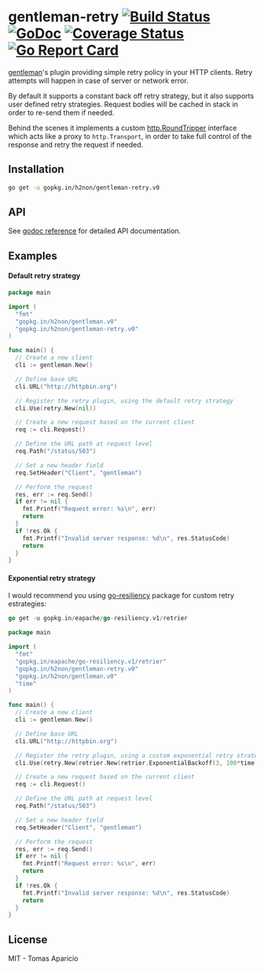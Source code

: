 # gentleman-retry [![Build Status](https://travis-ci.org/h2non/gentleman.png)](https://travis-ci.org/h2non/gentleman-retry) [![GoDoc](https://godoc.org/github.com/h2non/gentleman-retry?status.svg)](https://godoc.org/github.com/h2non/gentleman-retry) [![Coverage Status](https://coveralls.io/repos/github/h2non/gentleman-retry/badge.svg?branch=master)](https://coveralls.io/github/h2non/gentleman-retry?branch=master) [![Go Report Card](https://goreportcard.com/badge/github.com/h2non/gentleman-retry)](https://goreportcard.com/report/github.com/h2non/gentleman-retry)

[gentleman](https://github.com/h2non/gentleman)'s plugin providing simple retry policy in your HTTP clients. 
Retry attempts will happen in case of server or network error.

By default it supports a constant back off retry strategy, but it also supports user defined retry strategies. 
Request bodies will be cached in stack in order to re-send them if needed.

Behind the scenes it implements a custom [http.RoundTripper](https://golang.org/pkg/net/http/#RoundTripper) 
interface which acts like a proxy to `http.Transport`, in order to take full control of the response and retry the request if needed.

## Installation

```bash
go get -u gopkg.in/h2non/gentleman-retry.v0
```

## API

See [godoc reference](https://godoc.org/github.com/h2non/gentleman-retry) for detailed API documentation.

## Examples

#### Default retry strategy

```go
package main

import (
  "fmt"
  "gopkg.in/h2non/gentleman.v0"
  "gopkg.in/h2non/gentleman-retry.v0"
)

func main() {
  // Create a new client
  cli := gentleman.New()

  // Define base URL
  cli.URL("http://httpbin.org")

  // Register the retry plugin, using the default retry strategy
  cli.Use(retry.New(nil))

  // Create a new request based on the current client
  req := cli.Request()

  // Define the URL path at request level
  req.Path("/status/503")

  // Set a new header field
  req.SetHeader("Client", "gentleman")

  // Perform the request
  res, err := req.Send()
  if err != nil {
    fmt.Printf("Request error: %s\n", err)
    return
  }
  if !res.Ok {
    fmt.Printf("Invalid server response: %d\n", res.StatusCode)
    return
  }
}
```

#### Exponential retry strategy

I would recommend you using [go-resiliency](https://github.com/eapache/go-resiliency/tree/master/retrier) package for custom retry estrategies:
```go
go get -u gopkg.in/eapache/go-resiliency.v1/retrier
```

```go
package main

import (
  "fmt"
  "gopkg.in/eapache/go-resiliency.v1/retrier"
  "gopkg.in/h2non/gentleman-retry.v0"
  "gopkg.in/h2non/gentleman.v0"
  "time"
)

func main() {
  // Create a new client
  cli := gentleman.New()

  // Define base URL
  cli.URL("http://httpbin.org")

  // Register the retry plugin, using a custom exponential retry strategy
  cli.Use(retry.New(retrier.New(retrier.ExponentialBackoff(3, 100*time.Millisecond), nil)))

  // Create a new request based on the current client
  req := cli.Request()

  // Define the URL path at request level
  req.Path("/status/503")

  // Set a new header field
  req.SetHeader("Client", "gentleman")

  // Perform the request
  res, err := req.Send()
  if err != nil {
    fmt.Printf("Request error: %s\n", err)
    return
  }
  if !res.Ok {
    fmt.Printf("Invalid server response: %d\n", res.StatusCode)
    return
  }
}
```

## License 

MIT - Tomas Aparicio
